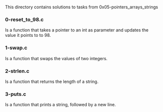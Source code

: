 This directory contains solutions to tasks from 0x05-pointers_arrays_strings

### 0-reset_to_98.c
Is a function that takes a pointer to an int as parameter and updates the value it points to to 98.

### 1-swap.c
Is a function that swaps the values of two integers.

### 2-strlen.c
Is a function that returns the length of a string.

### 3-puts.c
Is a function that prints a string, followed by a new line.
